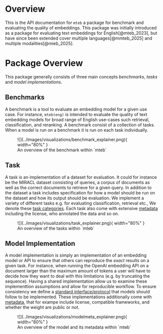 
# Overview


This is the API documentation for `mteb` a package for benchmark and evaluating the quality of embeddings.
This package was initially introduced as a package for evaluating text embeddings for English[@mteb_2023], but have since been extended cover multiple languages[@mmteb_2025] and multiple modalities[@mieb_2025].

# Package Overview
This package generally consists of three main concepts *benchmarks*, *tasks* and *model implementations*.

## Benchmarks

A benchmark is a tool to evaluate an embedding model for a given use case. For instance, `mteb(eng)` is intended
to evaluate the quality of text embedding models for broad range of English use-cases such retrieval, classification, and reranking.
A benchmark consist of a collection of tasks. When a model is run on a benchmark it is run on each task individually.


<figure markdown="span">
    ![](../images/visualizations/benchmark_explainer.png){ width="80%" }
    <figcaption>An overview of the benchmark within `mteb`</figcaption>
</figure>

## Task

A task is an implementation of a dataset for evaluation. It could for instance be the MIRACL dataset consisting of queries, a corpus of documents
as well as the correct documents to retrieve for a given query. In addition to the dataset a task includes specification for how a model should be run on the dataset and how its output should be evaluation. We implement a variety of different tasks e.g. for evaluating classification, retrieval etc., We denote these [task categories](./task.md#metadata). Each task also come with extensive [metadata](./task.md#metadata) including the license, who annotated the data and so on.

<figure markdown="span">
    ![](../images/visualizations/task_explainer.png){ width="80%" }
    <figcaption>An overview of the tasks within `mteb`</figcaption>
</figure>

## Model Implementation

A model implementation is simply an implementation of an embedding model or API to ensure that others can reproduce the *exact* results on a given task.
For instance, when running the OpenAI embedding API on a document larger than the maximum amount of tokens a user will have to decide how they want to
deal with this limitations (e.g. by truncating the sequence). Having a shared implementation allow us to examine these implementtion assumptions and allow
for reproducible workflow. To ensure consistency we define a [standard interface/protocol](./model.md#model-protocols) that models should follow to be implemented. These implementations additionally come with [metadata](./model.md#metadata), that for exampe include license, compatible frameworks, and whether the weight are public or not.

<figure markdown="span">
    ![](../images/visualizations/modelmeta_explainer.png){ width="80%" }
    <figcaption>An overview of the model and its metadata within `mteb`</figcaption>
</figure>

